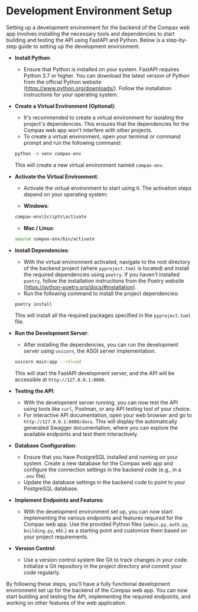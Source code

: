 # Development Environment Setup

Setting up a development environment for the backend of the Compax web app involves installing the necessary tools and dependencies to start building and testing the API using FastAPI and Python. Below is a step-by-step guide to setting up the development environment:

- **Install Python**:
   - Ensure that Python is installed on your system. FastAPI requires Python 3.7 or higher. You can download the latest version of Python from the official Python website (https://www.python.org/downloads/). Follow the installation instructions for your operating system.
   
- **Create a Virtual Environment (Optional)**:
    -  It's recommended to create a virtual environment for isolating the project's dependencies. This ensures that the dependencies for the Compax web app won't interfere with other projects.
   - To create a virtual environment, open your terminal or command prompt and run the following command:

   ```bash
   python -m venv compax-env
   ```

   This will create a new virtual environment named `compax-env`.

- **Activate the Virtual Environment**:
   - Activate the virtual environment to start using it. The activation steps depend on your operating system:

   - **Windows**:

   ```bash
   compax-env\Scripts\activate
   ```

   - **Mac / Linux**:

   ```bash
   source compax-env/bin/activate
   ```

- **Install Dependencies**:
   - With the virtual environment activated, navigate to the root directory of the backend project (where `pyproject.toml` is located) and install the required dependencies using `poetry`. If you haven't installed `poetry`, follow the installation instructions from the Poetry website (https://python-poetry.org/docs/#installation).
   - Run the following command to install the project dependencies:

   ```bash
   poetry install
   ```

   This will install all the required packages specified in the `pyproject.toml` file.

- **Run the Development Server**:
   - After installing the dependencies, you can run the development server using `uvicorn`, the ASGI server implementation.

   ```bash
   uvicorn main:app --reload
   ```

   This will start the FastAPI development server, and the API will be accessible at `http://127.0.0.1:8000`.

- **Testing the API**:
   - With the development server running, you can now test the API using tools like `curl`, Postman, or any API testing tool of your choice.
   - For interactive API documentation, open your web browser and go to `http://127.0.0.1:8000/docs`. This will display the automatically generated Swagger documentation, where you can explore the available endpoints and test them interactively.

- **Database Configuration**:
   - Ensure that you have PostgreSQL installed and running on your system. Create a new database for the Compax web app and configure the connection settings in the backend code (e.g., in a `.env` file).
   - Update the database settings in the backend code to point to your PostgreSQL database.

- **Implement Endpoints and Features**:
   - With the development environment set up, you can now start implementing the various endpoints and features required for the Compax web app. Use the provided Python files (`admin.py`, `auth.py`, `building.py`, etc.) as a starting point and customize them based on your project requirements.

- **Version Control**:
   - Use a version control system like Git to track changes in your code. Initialize a Git repository in the project directory and commit your code regularly.

By following these steps, you'll have a fully functional development environment set up for the backend of the Compax web app. You can now start building and testing the API, implementing the required endpoints, and working on other features of the web application.